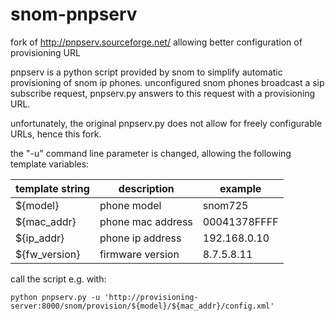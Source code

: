 # snom-pnpserv
fork of http://pnpserv.sourceforge.net/ allowing better configuration of provisioning URL

pnpserv is a python script provided by snom to simplify automatic provisioning of snom ip phones.
unconfigured snom phones broadcast a sip subscribe request, pnpserv.py answers to this request with a provisioning URL.

unfortunately, the original pnpserv.py does not allow for freely configurable URLs, hence this fork.

the "-u" command line parameter is changed, allowing the following template variables:

template string | description       | example
--------------- | ----------------- | -------------------
${model}        | phone model       | snom725
${mac_addr}     | phone mac address | 00041378FFFF
${ip_addr}      | phone ip address  | 192.168.0.10
${fw_version}   | firmware version  | 8.7.5.8.11

call the script e.g. with:
```
python pnpserv.py -u 'http://provisioning-server:8000/snom/provision/${model}/${mac_addr}/config.xml'
```
